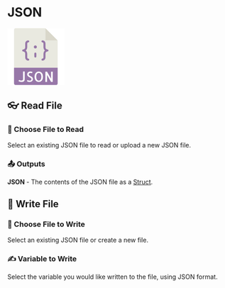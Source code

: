 # JSON

![Read and Write .JSON Files](../../.gitbook/assets/json_module.png)

## 👓 Read File

### 📂 Choose File to Read

Select an existing JSON file to read or upload a new JSON file.

### 📤 Outputs

**JSON** - The contents of the JSON file as a [Struct](../../getting_started/variables.md#structs).

## 📝 Write File

### 📂 Choose File to Write

Select an existing JSON file or create a new file.

### ✍ Variable to Write

Select the variable you would like written to the file, using JSON format.

